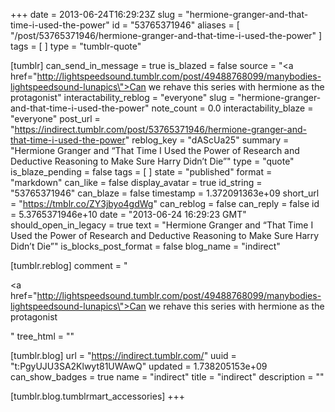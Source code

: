 +++
date = 2013-06-24T16:29:23Z
slug = "hermione-granger-and-that-time-i-used-the-power"
id = "53765371946"
aliases = [ "/post/53765371946/hermione-granger-and-that-time-i-used-the-power" ]
tags = [ ]
type = "tumblr-quote"

[tumblr]
can_send_in_message = true
is_blazed = false
source = "<a href=\"http://lightspeedsound.tumblr.com/post/49488768099/manybodies-lightspeedsound-lunapics\">Can we rehave this series with hermione as the protagonist</a>"
interactability_reblog = "everyone"
slug = "hermione-granger-and-that-time-i-used-the-power"
note_count = 0.0
interactability_blaze = "everyone"
post_url = "https://indirect.tumblr.com/post/53765371946/hermione-granger-and-that-time-i-used-the-power"
reblog_key = "dAScUa25"
summary = "Hermione Granger and “That Time I Used the Power of Research and Deductive Reasoning to Make Sure Harry Didn’t Die”"
type = "quote"
is_blaze_pending = false
tags = [ ]
state = "published"
format = "markdown"
can_like = false
display_avatar = true
id_string = "53765371946"
can_blaze = false
timestamp = 1.372091363e+09
short_url = "https://tmblr.co/ZY3jbyo4gdWg"
can_reblog = false
can_reply = false
id = 5.3765371946e+10
date = "2013-06-24 16:29:23 GMT"
should_open_in_legacy = true
text = "Hermione Granger and “That Time I Used the Power of Research and Deductive Reasoning to Make Sure Harry Didn’t Die”"
is_blocks_post_format = false
blog_name = "indirect"

[tumblr.reblog]
comment = "<p><a href=\"http://lightspeedsound.tumblr.com/post/49488768099/manybodies-lightspeedsound-lunapics\">Can we rehave this series with hermione as the protagonist</a></p>"
tree_html = ""

[tumblr.blog]
url = "https://indirect.tumblr.com/"
uuid = "t:PgyUJU3SA2Klwyt81UWAwQ"
updated = 1.738205153e+09
can_show_badges = true
name = "indirect"
title = "indirect"
description = ""

[tumblr.blog.tumblrmart_accessories]
+++
